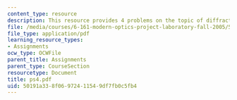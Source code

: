 ```yaml
---
content_type: resource
description: This resource provides 4 problems on the topic of diffraction.
file: /media/courses/6-161-modern-optics-project-laboratory-fall-2005/50191a338f06972411549df7fb0c5fb4_ps4.pdf
file_type: application/pdf
learning_resource_types:
- Assignments
ocw_type: OCWFile
parent_title: Assignments
parent_type: CourseSection
resourcetype: Document
title: ps4.pdf
uid: 50191a33-8f06-9724-1154-9df7fb0c5fb4
---
```

